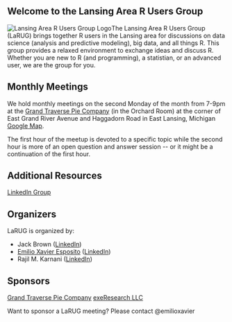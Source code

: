 

 

## Welcome to the Lansing Area R Users Group

![Lansing Area R Users Group Logo]()The Lansing Area R Users Group (LaRUG) brings together R users in the Lansing area for discussions on data science (analysis and predictive modeling), big data, and all things R. This group provides a relaxed environment to exchange ideas and discuss R. Whether you are new to R (and programming), a statistian, or an advanced user, we are the group for you.

## Monthly Meetings

We hold monthly meetings on the second Monday of the month from 7-9pm at the [Grand Traverse Pie Company](http://gtpie.com) (in the Orchard Room) at the corner of East Grand River Avenue and Haggadorn Road in East Lansing, Michigan [Google Map](https://www.google.com/maps/place/Grand+Traverse+Pie+Company/@42.7302255,-84.4648517,17z/data=!4m12!1m6!3m5!1s0x8822c29e2298637f:0x65a99056073bd352!2sGrand+Traverse+Pie+Company!8m2!3d42.7302255!4d-84.4626577!3m4!1s0x8822c29e2298637f:0x65a99056073bd352!8m2!3d42.7302255!4d-84.4626577).

The first hour of the meetup is devoted to a specific topic while the second hour is more of an open question and answer session -- or it might be a continuation of the first hour.

## Additional Resources
[LinkedIn Group](https://www.linkedin.com/groups/12048353)


## Organizers

LaRUG is organized by:
- Jack Brown ([LinkedIn](https://www.linkedin.com/in/jackbrown1/))
- [Emilio Xavier Esposito](https://github.com/emilioxavier) ([LinkedIn](https://www.linkedin.com/in/emilioxavieresposito/))
- Rajil M. Karnani ([LinkedIn](https://www.linkedin.com/in/rajilkarnani/))

## Sponsors

[Grand Traverse Pie Company](http://gtpie.com)
[exeResearch LLC](http://www.exeResearch.com)

Want to sponsor a LaRUG meeting? Please contact @emilioxavier 
